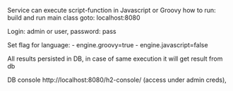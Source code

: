 Service can execute script-function in Javascript or Groovy 
how to run: build and run main class
goto: localhost:8080

Login: admin or user, password: pass 

Set flag for language: 
    - engine.groovy=true
    - engine.javascript=false 
    
All results persisted in DB, in case of same execution it will get result from db 

DB console http://localhost:8080/h2-console/ (access under admin creds),